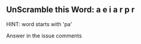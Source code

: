 UnScramble this Word: a e i a r p r
----------

HINT: word starts with 'pa'

Answer in the issue comments
